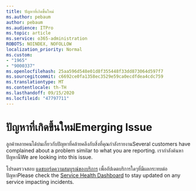 ```yaml
---
title: ปัญหาที่เกิดขึ้นใหม่
ms.author: pebaum
author: pebaum
ms.audience: ITPro
ms.topic: article
ms.service: o365-administration
ROBOTS: NOINDEX, NOFOLLOW
localization_priority: Normal
ms.custom:
- "1965"
- "9000337"
ms.openlocfilehash: 25aa596d548e01d8f355448f33dd873064d597f7
ms.sourcegitcommit: c6692ce0fa1358ec3529e59ca0ecdfdea4cdc759
ms.translationtype: MT
ms.contentlocale: th-TH
ms.lasthandoff: 09/15/2020
ms.locfileid: "47797711"
---
```

# <a name="emerging-issue"></a><span data-ttu-id="31571-102">ปัญหาที่เกิดขึ้นใหม่</span><span class="sxs-lookup"><span data-stu-id="31571-102">Emerging Issue</span></span>

<span data-ttu-id="31571-103">ลูกค้าหลายคนได้บ่นเกี่ยวกับปัญหาที่คล้ายคลึงกับสิ่งที่คุณกำลังรายงาน</span><span class="sxs-lookup"><span data-stu-id="31571-103">Several customers have complained about a problem similar to what you are reporting.</span></span> <span data-ttu-id="31571-104">เรากำลังค้นหาปัญหานี้</span><span class="sxs-lookup"><span data-stu-id="31571-104">We are looking into this issue.</span></span>

<span data-ttu-id="31571-105">โปรดตรวจสอบ [แดชบอร์ดความสมบูรณ์ของบริการ](https://admin.microsoft.com/adminportal/home#/servicehealth) เพื่ออัปเดตบริการใดๆที่มีผลกระทบต่อปัญหา</span><span class="sxs-lookup"><span data-stu-id="31571-105">Please check the [Service Health Dashboard](https://admin.microsoft.com/adminportal/home#/servicehealth) to stay updated on any service impacting incidents.</span></span>